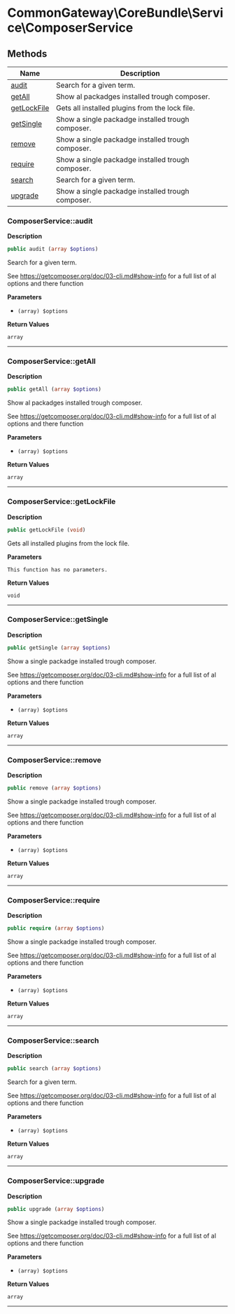 # CommonGateway\CoreBundle\Service\ComposerService

## Methods

| Name | Description |
|------|-------------|
|[audit](#composerserviceaudit)|Search for a given term.|
|[getAll](#composerservicegetall)|Show al packadges installed trough composer.|
|[getLockFile](#composerservicegetlockfile)|Gets all installed plugins from the lock file.|
|[getSingle](#composerservicegetsingle)|Show a single packadge installed trough composer.|
|[remove](#composerserviceremove)|Show a single packadge installed trough composer.|
|[require](#composerservicerequire)|Show a single packadge installed trough composer.|
|[search](#composerservicesearch)|Search for a given term.|
|[upgrade](#composerserviceupgrade)|Show a single packadge installed trough composer.|

### ComposerService::audit

**Description**

```php
public audit (array $options)
```

Search for a given term.

See https://getcomposer.org/doc/03-cli.md#show-info for a full list of al options and there function

**Parameters**

*   `(array) $options`

**Return Values**

`array`

<hr />

### ComposerService::getAll

**Description**

```php
public getAll (array $options)
```

Show al packadges installed trough composer.

See https://getcomposer.org/doc/03-cli.md#show-info for a full list of al options and there function

**Parameters**

*   `(array) $options`

**Return Values**

`array`

<hr />

### ComposerService::getLockFile

**Description**

```php
public getLockFile (void)
```

Gets all installed plugins from the lock file.

**Parameters**

`This function has no parameters.`

**Return Values**

`void`

<hr />

### ComposerService::getSingle

**Description**

```php
public getSingle (array $options)
```

Show a single packadge installed trough composer.

See https://getcomposer.org/doc/03-cli.md#show-info for a full list of al options and there function

**Parameters**

*   `(array) $options`

**Return Values**

`array`

<hr />

### ComposerService::remove

**Description**

```php
public remove (array $options)
```

Show a single packadge installed trough composer.

See https://getcomposer.org/doc/03-cli.md#show-info for a full list of al options and there function

**Parameters**

*   `(array) $options`

**Return Values**

`array`

<hr />

### ComposerService::require

**Description**

```php
public require (array $options)
```

Show a single packadge installed trough composer.

See https://getcomposer.org/doc/03-cli.md#show-info for a full list of al options and there function

**Parameters**

*   `(array) $options`

**Return Values**

`array`

<hr />

### ComposerService::search

**Description**

```php
public search (array $options)
```

Search for a given term.

See https://getcomposer.org/doc/03-cli.md#show-info for a full list of al options and there function

**Parameters**

*   `(array) $options`

**Return Values**

`array`

<hr />

### ComposerService::upgrade

**Description**

```php
public upgrade (array $options)
```

Show a single packadge installed trough composer.

See https://getcomposer.org/doc/03-cli.md#show-info for a full list of al options and there function

**Parameters**

*   `(array) $options`

**Return Values**

`array`

<hr />
